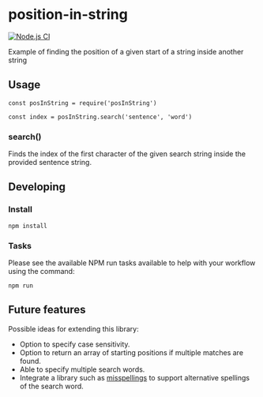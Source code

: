# position-in-string

[![Node.js CI](https://github.com/thedumbterminal/position-in-string/actions/workflows/node.js.yml/badge.svg)](https://github.com/thedumbterminal/position-in-string/actions/workflows/node.js.yml)

Example of finding the position of a given start of a string inside another string

## Usage

```
const posInString = require('posInString')

const index = posInString.search('sentence', 'word')
```

### search()
Finds the index of the first character of the given search string inside the provided sentence string.



## Developing
### Install

```
npm install
```

### Tasks
Please see the available NPM run tasks available to help with your workflow using the command:

```
npm run
```

## Future features

Possible ideas for extending this library:

* Option to specify case sensitivity.
* Option to return an array of starting positions if multiple matches are found.
* Able to specify multiple search words.
* Integrate a library such as [misspellings](https://www.npmjs.com/package/misspellings) to support alternative spellings of the search word.
